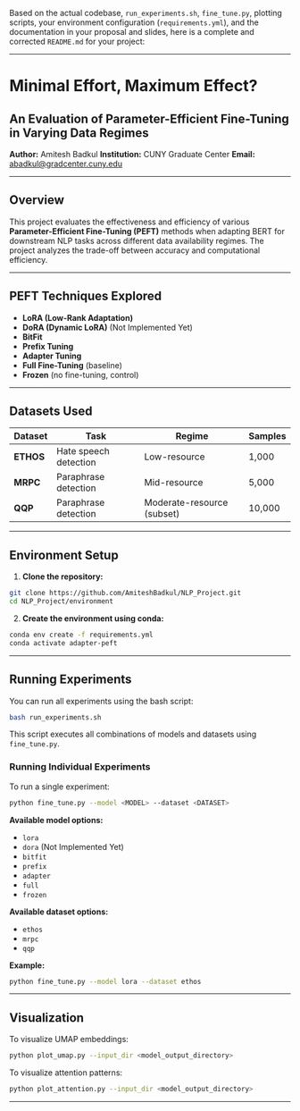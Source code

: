 Based on the actual codebase, `run_experiments.sh`, `fine_tune.py`, plotting scripts, your environment configuration (`requirements.yml`), and the documentation in your proposal and slides, here is a complete and corrected `README.md` for your project:

---

# Minimal Effort, Maximum Effect?

## An Evaluation of Parameter-Efficient Fine-Tuning in Varying Data Regimes

**Author:** Amitesh Badkul
**Institution:** CUNY Graduate Center
**Email:** [abadkul@gradcenter.cuny.edu](mailto:abadkul@gradcenter.cuny.edu)

---

## Overview

This project evaluates the effectiveness and efficiency of various **Parameter-Efficient Fine-Tuning (PEFT)** methods when adapting BERT for downstream NLP tasks across different data availability regimes. The project analyzes the trade-off between accuracy and computational efficiency.

---

## PEFT Techniques Explored

* **LoRA (Low-Rank Adaptation)**
* **DoRA (Dynamic LoRA)** (Not Implemented Yet)
* **BitFit**
* **Prefix Tuning**
* **Adapter Tuning**
* **Full Fine-Tuning** (baseline)
* **Frozen** (no fine-tuning, control)

---

## Datasets Used

| Dataset   | Task                  | Regime                     | Samples |
| --------- | --------------------- | -------------------------- | ------- |
| **ETHOS** | Hate speech detection | Low-resource               | 1,000   |
| **MRPC**  | Paraphrase detection  | Mid-resource               | 5,000   |
| **QQP**   | Paraphrase detection  | Moderate-resource (subset) | 10,000  |

---

## Environment Setup

1. **Clone the repository:**

```bash
git clone https://github.com/AmiteshBadkul/NLP_Project.git
cd NLP_Project/environment
```

2. **Create the environment using conda:**

```bash
conda env create -f requirements.yml
conda activate adapter-peft
```

---

## Running Experiments

You can run all experiments using the bash script:

```bash
bash run_experiments.sh
```

This script executes all combinations of models and datasets using `fine_tune.py`.

### Running Individual Experiments

To run a single experiment:

```bash
python fine_tune.py --model <MODEL> --dataset <DATASET>
```

**Available model options:**

* `lora`
* `dora` (Not Implemented Yet)
* `bitfit`
* `prefix`
* `adapter`
* `full`
* `frozen`

**Available dataset options:**

* `ethos`
* `mrpc`
* `qqp`

**Example:**

```bash
python fine_tune.py --model lora --dataset ethos
```

---

## Visualization

To visualize UMAP embeddings:

```bash
python plot_umap.py --input_dir <model_output_directory>
```

To visualize attention patterns:

```bash
python plot_attention.py --input_dir <model_output_directory>
```

---


